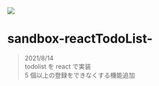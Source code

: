 <img src="home.png">

# sandbox-reactTodoList-

> 2021/8/14  
> todolist を react で実装  
> 5 個以上の登録をできなくする機能追加
